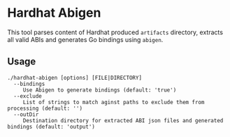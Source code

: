 # Hardhat Abigen

This tool parses content of Hardhat produced `artifacts` directory, extracts all valid ABIs and generates Go bindings using `abigen`.

## Usage

```
./hardhat-abigen [options] [FILE|DIRECTORY]
  --bindings
	 Use Abigen to generate bindings (default: 'true')
  --exclude
	 List of strings to match aginst paths to exclude them from processing (default: '')
  --outDir
	 Destination directory for extracted ABI json files and generated bindings (default: 'output')
```